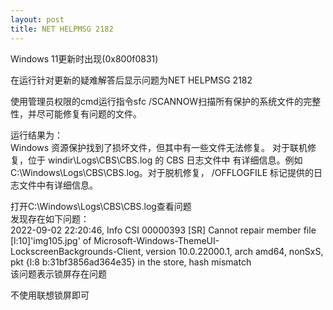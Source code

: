 ```yaml
---
layout: post
title: NET HELPMSG 2182
---
```

<!-- more -->
Windows 11更新时出现(0x800f0831)             

在运行针对更新的疑难解答后显示问题为NET HELPMSG 2182                  

使用管理员权限的cmd运行指令sfc /SCANNOW扫描所有保护的系统文件的完整性，并尽可能修复有问题的文件。        

运行结果为：          
Windows 资源保护找到了损坏文件，但其中有一些文件无法修复。
对于联机修复，位于 windir\Logs\CBS\CBS.log 的 CBS 日志文件中
有详细信息。例如 C:\Windows\Logs\CBS\CBS.log。对于脱机修复，
/OFFLOGFILE 标记提供的日志文件中有详细信息。                 

打开C:\Windows\Logs\CBS\CBS.log查看问题                    
发现存在如下问题：              
2022-09-02 22:20:46, Info                  CSI    00000393 [SR] Cannot repair member file [l:10]'img105.jpg' of Microsoft-Windows-ThemeUI-LockscreenBackgrounds-Client, version 10.0.22000.1, arch amd64, nonSxS, pkt {l:8 b:31bf3856ad364e35} in the store, hash mismatch                   
该问题表示锁屏存在问题           

不使用联想锁屏即可             